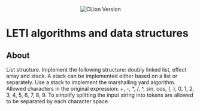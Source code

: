 <p align = "center">
  <img src = "https://img.shields.io/badge/Engine-CLion%202023.2.1-green" alt = "CLion Version">
</p>

# LETI algorithms and data structures

## About

List structure. Implement the following structure: doubly linked list, effect array and stack. 
A stack can be implemented either based on a list or separately. Use a stack to implement the marshalling yard algorithm. 
Allowed characters in the original expression: +, -, *, /, ^, sin, cos, (, ), 0, 1, 2, 3, 4, 5, 6, 7, 8, 9. 
To simplify splitting the input string into tokens are allowed to be separated by each character space.
